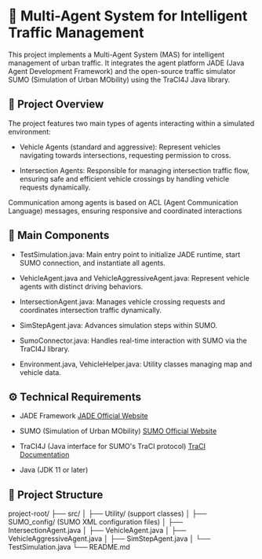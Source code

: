 # 🚗 Multi-Agent System for Intelligent Traffic Management

This project implements a Multi-Agent System (MAS) for intelligent management of urban traffic. It integrates the agent platform JADE (Java Agent Development Framework) and the open-source traffic simulator SUMO (Simulation of Urban MObility) using the TraCI4J Java library.

## 📌 Project Overview

The project features two main types of agents interacting within a simulated environment:

* Vehicle Agents (standard and aggressive): Represent vehicles navigating towards intersections, requesting permission to cross.

* Intersection Agents: Responsible for managing intersection traffic flow, ensuring safe and efficient vehicle crossings by handling vehicle requests dynamically.

Communication among agents is based on ACL (Agent Communication Language) messages, ensuring responsive and coordinated interactions

## 🚦 Main Components

* TestSimulation.java: Main entry point to initialize JADE runtime, start SUMO connection, and instantiate all agents.

* VehicleAgent.java and VehicleAggressiveAgent.java: Represent vehicle agents with distinct driving behaviors.

* IntersectionAgent.java: Manages vehicle crossing requests and coordinates intersection traffic dynamically.

* SimStepAgent.java: Advances simulation steps within SUMO.

* SumoConnector.java: Handles real-time interaction with SUMO via the TraCI4J library.

* Environment.java, VehicleHelper.java: Utility classes managing map and vehicle data.

## ⚙️ Technical Requirements

* JADE Framework
[JADE Official Website](https://jade.tilab.com/)

* SUMO (Simulation of Urban MObility)
[SUMO Official Website](https://eclipse.dev/sumo)

* TraCI4J (Java interface for SUMO's TraCI protocol)
[TraCI Documentation](https://github.com/egueli/TraCI4J)

* Java (JDK 11 or later)

## 📁 Project Structure

project-root/
├── src/
│   ├── Utility/ (support classes)
│   ├── SUMO_config/ (SUMO XML configuration files)
│   ├── IntersectionAgent.java
│   ├── VehicleAgent.java
│   ├── VehicleAggressiveAgent.java
│   ├── SimStepAgent.java
│   └── TestSimulation.java
└── README.md
